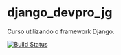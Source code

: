 # django_devpro_jg
Curso utilizando o framework Django.

[![Build Status](https://app.travis-ci.com/JoaoZati/django_devpro_jg.svg?branch=main)](https://app.travis-ci.com/JoaoZati/django_devpro_jg)


